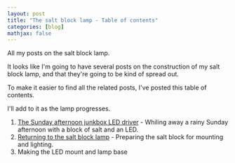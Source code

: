 ```yaml
---
layout: post
title: "The salt block lamp - Table of contents"
categories: [blog]
mathjax: false
---
```

All my posts on the salt block lamp.

It looks like I'm going to have several posts on the construction of my salt block lamp, and that they're going to be kind of spread out.

To make it easier to find all the related posts, I've posted this table of contents.

I'll add to it as the lamp progresses.

1. [The Sunday afternoon junkbox LED driver](leddriver) - Whiling away a rainy Sunday afternoon with a block of salt and an LED.
2. [Returning to the salt block lamp](2-saltlampcutting) - Preparing the salt block for mounting and lighting.
3. Making the LED mount and lamp base
